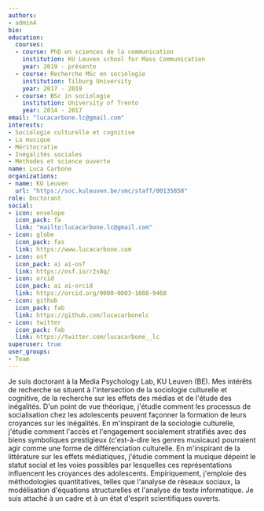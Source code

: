 ```yaml
---
authors:
- admin4
bio: 
education:
  courses:
  - course: PhD en sciences de la communication
    institution: KU Leuven school for Mass Communication
    year: 2019 - présente
  - course: Recherche MSc en sociologie
    institution: Tilburg University
    year: 2017 - 2019
  - course: BSc in sociologie
    institution: University of Trento
    year: 2014 - 2017
email: "lucacarbone.lc@gmail.com"
interests:
- Sociologie culturelle et cognitive
- La musique
- Méritocratie
- Inégalités sociales
- Méthodes et science ouverte
name: Luca Carbone
organizations:
- name: KU Leuven
  url: "https://soc.kuleuven.be/smc/staff/00135858"
role: Doctorant
social:
- icon: envelope
  icon_pack: fa
  link: "mailto:lucacarbone.lc@gmail.com"
- icon: globe
  icon_pack: fas
  link: https://www.lucacarbone.com
- icon: osf
  icon_pack: ai ai-osf
  link: https://osf.io/r2s8q/
- icon: orcid
  icon_pack: ai ai-orcid
  link: https://orcid.org/0000-0003-1688-9468
- icon: github
  icon_pack: fab
  link: https://github.com/lucacarbonelc
- icon: twitter
  icon_pack: fab
  link: https://twitter.com/lucacarbone__lc
superuser: true
user_groups:
- Team
---
```


Je suis doctorant à la Media Psychology Lab, KU Leuven (BE). Mes intérêts de recherche se situent à l'intersection de la sociologie culturelle et cognitive, de la recherche sur les effets des médias et de l'étude des inégalités.
D'un point de vue théorique, j'étudie comment les processus de socialisation chez les adolescents peuvent façonner la formation de leurs croyances sur les inégalités. En m'inspirant de la sociologie culturelle, j'étudie comment l'accès et l'engagement socialement stratifiés avec des biens symboliques prestigieux (c'est-à-dire les genres musicaux) pourraient agir comme une forme de différenciation culturelle. En m'inspirant de la littérature sur les effets médiatiques, j'étudie comment la musique dépeint le statut social et les voies possibles par lesquelles ces représentations influencent les croyances des adolescents.
Empiriquement, j'emploie des méthodologies quantitatives, telles que l'analyse de réseaux sociaux, la modélisation d'équations structurelles et l'analyse de texte informatique. Je suis attaché à un cadre et à un état d'esprit scientifiques ouverts.